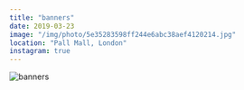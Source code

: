 ```yaml
---
title: "banners"
date: 2019-03-23
image: "/img/photo/5e35283598ff244e6abc38aef4120214.jpg"
location: "Pall Mall, London"
instagram: true
---
```


![banners](/img/photo/5e35283598ff244e6abc38aef4120214.jpg)
